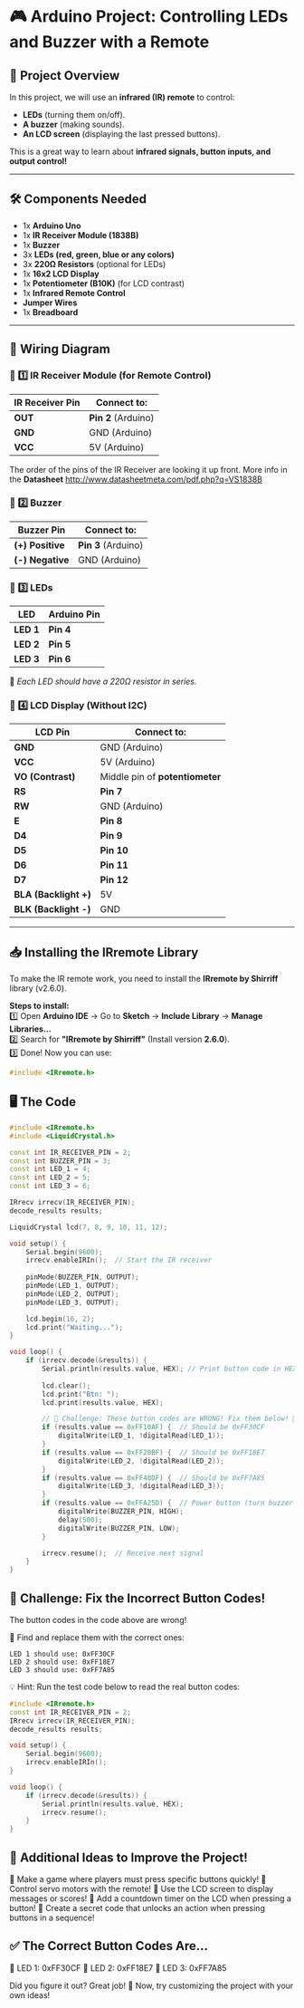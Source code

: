 # 🎮 Arduino Project: Controlling LEDs and Buzzer with a Remote

## 📌 Project Overview  
In this project, we will use an **infrared (IR) remote** to control:  
- **LEDs** (turning them on/off).  
- **A buzzer** (making sounds).  
- **An LCD screen** (displaying the last pressed buttons).  

This is a great way to learn about **infrared signals, button inputs, and output control!**  

---

## 🛠 Components Needed  
- 1x **Arduino Uno**  
- 1x **IR Receiver Module (1838B)**  
- 1x **Buzzer**  
- 3x **LEDs (red, green, blue or any colors)**  
- 3x **220Ω Resistors** (optional for LEDs)  
- 1x **16x2 LCD Display**  
- 1x **Potentiometer (B10K)** (for LCD contrast)  
- 1x **Infrared Remote Control**  
- **Jumper Wires**  
- 1x **Breadboard**  

---

## 🔌 Wiring Diagram  

### 📌 **1️⃣ IR Receiver Module (for Remote Control)**
| IR Receiver Pin | Connect to: |
|----------------|-------------|
| **OUT**        | **Pin 2** (Arduino) |
| **GND**        | GND (Arduino) |
| **VCC**        | 5V (Arduino) |

The order of the pins of the IR Receiver are looking it up front. More info in the **Datasheet** http://www.datasheetmeta.com/pdf.php?q=VS1838B



### 📌 **2️⃣ Buzzer**
| Buzzer Pin  | Connect to: |
|------------|-------------|
| **(+) Positive** | **Pin 3** (Arduino) |
| **(-) Negative** | GND (Arduino) |

### 📌 **3️⃣ LEDs**
| LED | Arduino Pin |
|-----|------------|
| **LED 1** | **Pin 4** |
| **LED 2** | **Pin 5** |
| **LED 3** | **Pin 6** |

🔹 *Each LED should have a 220Ω resistor in series.*  

### 📌 **4️⃣ LCD Display (Without I2C)**
| LCD Pin | Connect to: |
|---------|------------|
| **GND**  | GND (Arduino) |
| **VCC**  | 5V (Arduino) |
| **VO (Contrast)** | Middle pin of **potentiometer** |
| **RS**   | **Pin 7** |
| **RW**   | GND (Arduino) |
| **E**    | **Pin 8** |
| **D4**   | **Pin 9** |
| **D5**   | **Pin 10** |
| **D6**   | **Pin 11** |
| **D7**   | **Pin 12** |
| **BLA (Backlight +)** | 5V |
| **BLK (Backlight -)** | GND |

---

## 📥 Installing the IRremote Library  

To make the IR remote work, you need to install the **IRremote by Shirriff** library (v2.6.0).  

**Steps to install:**  
1️⃣ Open **Arduino IDE** → Go to **Sketch** → **Include Library** → **Manage Libraries...**  
2️⃣ Search for **"IRremote by Shirriff"** (Install version **2.6.0**).  
3️⃣ Done! Now you can use:  
```cpp
#include <IRremote.h>
```



## 🖥 The Code

```cpp
#include <IRremote.h>
#include <LiquidCrystal.h>

const int IR_RECEIVER_PIN = 2;
const int BUZZER_PIN = 3;
const int LED_1 = 4;
const int LED_2 = 5;
const int LED_3 = 6;

IRrecv irrecv(IR_RECEIVER_PIN);
decode_results results;

LiquidCrystal lcd(7, 8, 9, 10, 11, 12);

void setup() {
    Serial.begin(9600);
    irrecv.enableIRIn();  // Start the IR receiver
    
    pinMode(BUZZER_PIN, OUTPUT);
    pinMode(LED_1, OUTPUT);
    pinMode(LED_2, OUTPUT);
    pinMode(LED_3, OUTPUT);

    lcd.begin(16, 2);
    lcd.print("Waiting...");
}

void loop() {
    if (irrecv.decode(&results)) {
        Serial.println(results.value, HEX); // Print button code in HEX
        
        lcd.clear();
        lcd.print("Btn: ");
        lcd.print(results.value, HEX);

        // 🚨 Challenge: These button codes are WRONG! Fix them below! 🚨
        if (results.value == 0xFF10AF) {  // Should be 0xFF30CF
            digitalWrite(LED_1, !digitalRead(LED_1));
        }
        if (results.value == 0xFF20BF) {  // Should be 0xFF18E7
            digitalWrite(LED_2, !digitalRead(LED_2));
        }
        if (results.value == 0xFF40DF) {  // Should be 0xFF7A85
            digitalWrite(LED_3, !digitalRead(LED_3));
        }
        if (results.value == 0xFFA25D) {  // Power button (turn buzzer ON for 0.5s)
            digitalWrite(BUZZER_PIN, HIGH);
            delay(500);
            digitalWrite(BUZZER_PIN, LOW);
        }

        irrecv.resume();  // Receive next signal
    }
}
```

## 🎯 Challenge: Fix the Incorrect Button Codes!

The button codes in the code above are wrong!

🔴 Find and replace them with the correct ones:

    LED 1 should use: 0xFF30CF
    LED 2 should use: 0xFF18E7
    LED 3 should use: 0xFF7A85

💡 Hint: Run the test code below to read the real button codes:

```cpp
#include <IRremote.h>
const int IR_RECEIVER_PIN = 2;
IRrecv irrecv(IR_RECEIVER_PIN);
decode_results results;

void setup() {
    Serial.begin(9600);
    irrecv.enableIRIn();
}

void loop() {
    if (irrecv.decode(&results)) {
        Serial.println(results.value, HEX);
        irrecv.resume();
    }
}
```

## 🎨 Additional Ideas to Improve the Project!

🔹 Make a game where players must press specific buttons quickly!
🔹 Control servo motors with the remote!
🔹 Use the LCD screen to display messages or scores!
🔹 Add a countdown timer on the LCD when pressing a button!
🔹 Create a secret code that unlocks an action when pressing buttons in a sequence!

## ✅ The Correct Button Codes Are...

🎉 LED 1: 0xFF30CF
🎉 LED 2: 0xFF18E7
🎉 LED 3: 0xFF7A85

Did you figure it out? Great job! 🚀
Now, try customizing the project with your own ideas!
